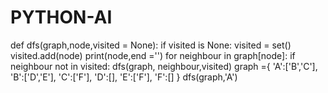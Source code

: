 # PYTHON-AI
def dfs(graph,node,visited = None):
    if visited is None:
        visited = set()
    visited.add(node)
    print(node,end ='')
    for neighbour in graph[node]:
        if neighbour not in visited:
            dfs(graph, neighbour,visited)
graph ={
    'A':['B','C'],
    'B':['D','E'],
    'C':['F'],
    'D':[],
    'E':['F'],
    'F':[]
}
dfs(graph,'A')
